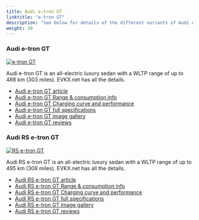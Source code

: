 ```yaml
---
title: Audi e-tron GT
linktitle: "e-tron GT"
description: "See below for details of the different variants of Audi e-tron GT"
weight: 30
---
```

### Audi e-tron GT

<a href="/models/audi/e-tron_gt/e-tron_gt/"><img src="https://media.evkx.net/multimedia/models/audi/e-tron_gt/e-tron_gt/main_1_st.jpg" class="img-fluid" alt="e-tron GT" ></a>

Audi e-tron GT is an all-electric luxury sedan with a WLTP range of up to 488 km (303 miles). EVKX.net has all the details. 

- [Audi e-tron GT article](/models/audi/e-tron_gt/e-tron_gt/)
- [Audi e-tron GT Range & consumption info](/models/audi/e-tron_gt/e-tron_gt/rangeandconsumption)
- [Audi e-tron GT Charging curve and performance](/models/audi/e-tron_gt/e-tron_gt/chargingcurve)
- [Audi e-tron GT full specifications](/models/audi/e-tron_gt/e-tron_gt/specifications)
- [Audi e-tron GT image gallery](/models/audi/e-tron_gt/e-tron_gt/gallery)
- [Audi e-tron GT reviews](/models/audi/e-tron_gt/e-tron_gt/reviews)

### Audi RS e-tron GT

<a href="/models/audi/e-tron_gt/rs_e-tron_gt/"><img src="https://media.evkx.net/multimedia/models/audi/e-tron_gt/rs_e-tron_gt/main_1_st.jpg" class="img-fluid" alt="RS e-tron GT" ></a>

Audi RS e-tron GT is an all-electric luxury sedan with a WLTP range of up to 495 km (308 miles). EVKX.net has all the details. 

- [Audi RS e-tron GT article](/models/audi/e-tron_gt/rs_e-tron_gt/)
- [Audi RS e-tron GT Range & consumption info](/models/audi/e-tron_gt/rs_e-tron_gt/rangeandconsumption)
- [Audi RS e-tron GT Charging curve and performance](/models/audi/e-tron_gt/rs_e-tron_gt/chargingcurve)
- [Audi RS e-tron GT full specifications](/models/audi/e-tron_gt/rs_e-tron_gt/specifications)
- [Audi RS e-tron GT image gallery](/models/audi/e-tron_gt/rs_e-tron_gt/gallery)
- [Audi RS e-tron GT reviews](/models/audi/e-tron_gt/rs_e-tron_gt/reviews)

